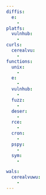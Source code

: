 ```yaml
---
diffis:
  e:
    -
platfs:
  vulnhub:
    -
curls:
  cerealvu:
    -
functions:
  unix:
    -
  e:
    -
  vulnhub:
    -
  fuzz:
    -
  deser:
    -
  rce:
    -
  cron:
    -
  pspy:
    -
  sym:
    -

wals:
  cerealvuwu:
    -
---
```

